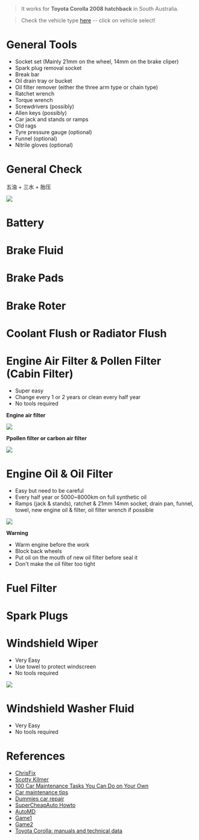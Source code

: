 > It works for **Toyota Corolla 2008 hatchback** in South Australia. 

> Check the vehicle type [here](https://www.supercheapauto.com.au) -- click on vehicle select!


# General Tools

- Socket set (Mainly 21mm on the wheel, 14mm on the brake cliper)
- Spark plug removal socket
- Break bar 
- Oil drain tray or bucket
- Oil filter remover (either the three arm type or chain type)
- Ratchet wrench
- Torque wrench
- Screwdrivers (possibly)
- Allen keys (possibly)
- Car jack and stands or ramps
- Old rags
- Tyre pressure gauge (optional)
- Funnel (optional)
- Nitrile gloves (optional)

# General Check

五油 + 三水 + 胎压

[![](http://img.youtube.com/vi/fz-_q5VyvpA/0.jpg)](http://www.youtube.com/watch?v=fz-_q5VyvpA "")

# Battery

# Brake Fluid

# Brake Pads

# Brake Roter

# Coolant Flush or Radiator Flush

# Engine Air Filter & Pollen Filter (Cabin Filter)

* Super easy
* Change every 1 or 2 years or clean every half year
* No tools required

**Engine air filter**

[![](http://img.youtube.com/vi/FF_rWjXwW80/0.jpg)](http://www.youtube.com/watch?v=FF_rWjXwW80)

**Ppollen filter or carbon air filter**

[![](http://img.youtube.com/vi/X8WrL5CQH0E/0.jpg)](http://www.youtube.com/watch?v=X8WrL5CQH0E)


# Engine Oil & Oil Filter

* Easy but need to be careful
* Every half year or 5000~8000km on full synthetic oil
* Ramps (jack & stands), ratchet & 21mm 14mm socket, drain pan, funnel, towel, new engine oil & filter, oil filter wrench if possible 

[![](http://img.youtube.com/vi/4Gw9WAXLxGU/0.jpg)](http://www.youtube.com/watch?v=4Gw9WAXLxGU)

**Warning**
* Warm engine before the work
* Block back wheels
* Put oil on the mouth of new oil filter before seal it
* Don't make the oil filter too tight


# Fuel Filter







# Spark Plugs


# Windshield Wiper

* Very Easy
* Use towel to protect windscreen
* No tools required

[![](http://img.youtube.com/vi/TzW8btrsFOU/0.jpg)](http://www.youtube.com/watch?v=TzW8btrsFOU)

# Windshield Washer Fluid

* Very Easy
* No tools required



# References

* [ChrisFix ](https://www.youtube.com/user/PaintballOO7)
* [Scotty Kilmer](https://www.youtube.com/channel/UCuxpxCCevIlF-k-K5YU8XPA)
* [100 Car Maintenance Tasks You Can Do on Your Own](https://www.familyhandyman.com/diy-advice/tips-to-keep-your-car-running-and-looking-good/)
* [Car maintenance tips](https://www.readersdigest.ca/cars/maintenance/)
* [Dummies car repair](https://www.dummies.com/home-garden/car-repair/)
* [SuperCheapAuto Howto](https://www.supercheapauto.com.au/blog/how-to)
* [AutoMD](https://www.automd.com/how-to/)
* [Game1](http://www.gamesgames.com/game/messy-car-service)
* [Game2](http://www.agame.com/game/kates-car-service)
* [Toyota Corolla: manuals and technical data](http://www.tcorolla.net)
